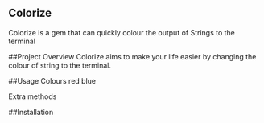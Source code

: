 ## Colorize
Colorize is a gem that can quickly colour the output of Strings to the terminal

##Project Overview
Colorize aims to make your life easier by changing the colour of string to the terminal.

##Usage
Colours
red
blue

Extra methods

##Installation 
